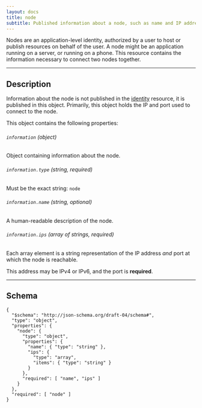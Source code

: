 ```yaml
---
layout: docs
title: node
subtitle: Published information about a node, such as name and IP address.
---
```



Nodes are an application-level identity, authorized by a user to host or
publish resources on behalf of the user. A node might be an application
running on a server, or running on a phone. This resource contains the
information necessary to connect two nodes together.

---

## Description

Information about the node is not published in the [identity](/schema/identity)
resource, it is published in this object. Primarily, this object holds the
IP and port used to connect to the node.

This object contains the following properties:

###### `information` *(object)*

Object containing information about the node.

###### `information.type` *(string, required)*

Must be the exact string: `node`

###### `information.name` *(string, optional)*

A human-readable description of the node.

###### `information.ips` *(array of strings, required)*

Each array element is a string representation of the IP address *and* port at which the
node is reachable.

This address may be IPv4 or IPv6, and the port is **required**.

---

## Schema

	{
	  "$schema": "http://json-schema.org/draft-04/schema#",
	  "type": "object",
	  "properties": {
	    "node": {
	      "type": "object",
	      "properties": {
	        "name": { "type": "string" },
	        "ips": {
	          "type": "array",
	          "items": { "type": "string" }
	        }
	      },
	      "required": [ "name", "ips" ]
	    }
	  },
	  "required": [ "node" ]
	}
